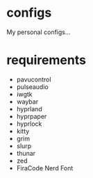 # configs
My personal configs...

# requirements
- pavucontrol
- pulseaudio
- iwgtk
- waybar
- hyprland
- hyprpaper
- hyprlock
- kitty
- grim
- slurp
- thunar
- zed
- FiraCode Nerd Font
